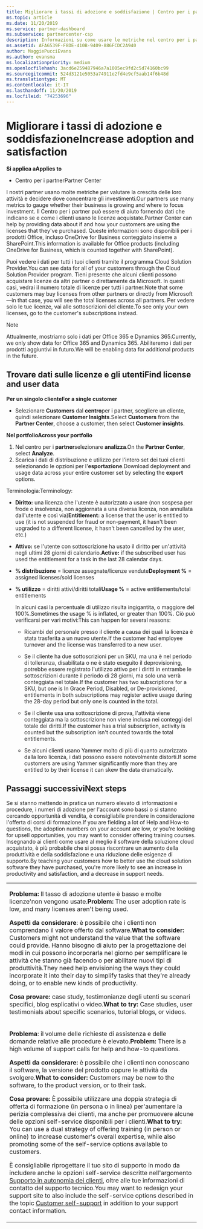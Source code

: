 ```yaml
---
title: Migliorare i tassi di adozione e soddisfazione | Centro per i partner
ms.topic: article
ms.date: 11/20/2019
ms.service: partner-dashboard
ms.subservice: partnercenter-csp
description: Informazioni su come usare le metriche nel centro per i partner per verificare se l'azienda sta crescendo, in che modo i clienti usano le proprie licenze e dove concentrarsi sull'investimento.
ms.assetid: AFA6539F-F8DE-410B-9409-886FCDC2A940
author: MaggiePucciEvans
ms.author: evansma
ms.localizationpriority: medium
ms.openlocfilehash: 3acd6e259487946a7a1005ec9fd2c5d74160bc99
ms.sourcegitcommit: 524d3121e5053a74911e2fd4e9cf5aab14f6b48d
ms.translationtype: MT
ms.contentlocale: it-IT
ms.lasthandoff: 11/20/2019
ms.locfileid: "74253696"
---
```

# <a name="increase-adoption-and-satisfaction"></a><span data-ttu-id="019a4-103">Migliorare i tassi di adozione e soddisfazione</span><span class="sxs-lookup"><span data-stu-id="019a4-103">Increase adoption and satisfaction</span></span>

<span data-ttu-id="019a4-104">**Si applica a**</span><span class="sxs-lookup"><span data-stu-id="019a4-104">**Applies to**</span></span>

-  <span data-ttu-id="019a4-105">Centro per i partner</span><span class="sxs-lookup"><span data-stu-id="019a4-105">Partner Center</span></span>

<span data-ttu-id="019a4-106">I nostri partner usano molte metriche per valutare la crescita delle loro attività e decidere dove concentrare gli investimenti.</span><span class="sxs-lookup"><span data-stu-id="019a4-106">Our partners use many metrics to gauge whether their business is growing and where to focus investment.</span></span> <span data-ttu-id="019a4-107">Il Centro per i partner può essere di aiuto fornendo dati che indicano se e come i clienti usano le licenze acquistate.</span><span class="sxs-lookup"><span data-stu-id="019a4-107">Partner Center can help by providing data about if and how your customers are using the licenses that they've purchased.</span></span> <span data-ttu-id="019a4-108">Queste informazioni sono disponibili per i prodotti Office, incluso OneDrive for Business conteggiato insieme a SharePoint.</span><span class="sxs-lookup"><span data-stu-id="019a4-108">This information is available for Office products (including OneDrive for Business, which is counted together with SharePoint).</span></span>

<span data-ttu-id="019a4-109">Puoi vedere i dati per tutti i tuoi clienti tramite il programma Cloud Solution Provider.</span><span class="sxs-lookup"><span data-stu-id="019a4-109">You can see data for all of your customers through the Cloud Solution Provider program.</span></span> <span data-ttu-id="019a4-110">Tieni presente che alcuni clienti possono acquistare licenze da altri partner o direttamente da Microsoft. In questi casi, vedrai il numero totale di licenze per tutti i partner.</span><span class="sxs-lookup"><span data-stu-id="019a4-110">Note that some customers may buy licenses from other partners or directly from Microsoft—in that case, you will see the total licenses across all partners.</span></span> <span data-ttu-id="019a4-111">Per vedere solo le tue licenze, vai alle sottoscrizioni del cliente.</span><span class="sxs-lookup"><span data-stu-id="019a4-111">To see only your own licenses, go to the customer's subscriptions instead.</span></span>

> [!NOTE]  
>  <span data-ttu-id="019a4-112">Attualmente, mostriamo solo i dati per Office 365 e Dynamics 365.</span><span class="sxs-lookup"><span data-stu-id="019a4-112">Currently, we only show data for Office 365 and Dynamics 365.</span></span> <span data-ttu-id="019a4-113">Abiliteremo i dati per prodotti aggiuntivi in futuro.</span><span class="sxs-lookup"><span data-stu-id="019a4-113">We will be enabling data for additional products in the future.</span></span>

## <a name="find-license-and-user-data"></a><span data-ttu-id="019a4-114">Trovare dati sulle licenze e gli utenti</span><span class="sxs-lookup"><span data-stu-id="019a4-114">Find license and user data</span></span>


<span data-ttu-id="019a4-115">**Per un singolo cliente**</span><span class="sxs-lookup"><span data-stu-id="019a4-115">**For a single customer**</span></span>

-   <span data-ttu-id="019a4-116">Selezionare **Customers** dal **centro**per i partner, scegliere un cliente, quindi selezionare **Customer Insights**.</span><span class="sxs-lookup"><span data-stu-id="019a4-116">Select **Customers** from the **Partner Center**, choose a customer, then select **Customer insights**.</span></span>

<span data-ttu-id="019a4-117">**Nel portfolio**</span><span class="sxs-lookup"><span data-stu-id="019a4-117">**Across your portfolio**</span></span>

1.  <span data-ttu-id="019a4-118">Nel centro per i **partner**selezionare **analizza**.</span><span class="sxs-lookup"><span data-stu-id="019a4-118">On the **Partner Center**, select **Analyze**.</span></span>
2.  <span data-ttu-id="019a4-119">Scarica i dati di distribuzione e utilizzo per l'intero set dei tuoi clienti selezionando le opzioni per l'**esportazione**.</span><span class="sxs-lookup"><span data-stu-id="019a4-119">Download deployment and usage data across your entire customer set by selecting the **export** options.</span></span>

<span data-ttu-id="019a4-120">Terminologia:</span><span class="sxs-lookup"><span data-stu-id="019a4-120">Terminology:</span></span>

-   <span data-ttu-id="019a4-121">**Diritto:** una licenza che l'utente è autorizzato a usare (non sospesa per frode o insolvenza, non aggiornata a una diversa licenza, non annullata dall'utente e così via)</span><span class="sxs-lookup"><span data-stu-id="019a4-121">**Entitlement:** a license that the user is entitled to use (it is not suspended for fraud or non-payment, it hasn't been upgraded to a different license, it hasn't been cancelled by the user, etc.)</span></span>

-   <span data-ttu-id="019a4-122">**Attivo:** se l'utente con sottoscrizione ha usato il diritto per un'attività negli ultimi 28 giorni di calendario.</span><span class="sxs-lookup"><span data-stu-id="019a4-122">**Active:** if the subscribed user has used the entitlement for a task in the last 28 calendar days.</span></span>

-   <span data-ttu-id="019a4-123">**% distribuzione** = licenze assegnate/licenze vendute</span><span class="sxs-lookup"><span data-stu-id="019a4-123">**Deployment %** = assigned licenses/sold licenses</span></span>

-   <span data-ttu-id="019a4-124">**% utilizzo** = diritti attivi/diritti totali</span><span class="sxs-lookup"><span data-stu-id="019a4-124">**Usage %** = active entitlements/total entitlements</span></span>

    <span data-ttu-id="019a4-125">In alcuni casi la percentuale di utilizzo risulta ingigantita, o maggiore del 100%.</span><span class="sxs-lookup"><span data-stu-id="019a4-125">Sometimes the usage % is inflated, or greater than 100%.</span></span> <span data-ttu-id="019a4-126">Ciò può verificarsi per vari motivi:</span><span class="sxs-lookup"><span data-stu-id="019a4-126">This can happen for several reasons:</span></span>

    -   <span data-ttu-id="019a4-127">Ricambi del personale presso il cliente a causa dei quali la licenza è stata trasferita a un nuovo utente.</span><span class="sxs-lookup"><span data-stu-id="019a4-127">If the customer had employee turnover and the license was transferred to a new user.</span></span>

    -   <span data-ttu-id="019a4-128">Se il cliente ha due sottoscrizioni per un SKU, ma una è nel periodo di tolleranza, disabilitata o ne è stato eseguito il deprovisioning, potrebbe essere registrato l'utilizzo attivo per i diritti in entrambe le sottoscrizioni durante il periodo di 28 giorni, ma solo una verrà conteggiata nel totale.</span><span class="sxs-lookup"><span data-stu-id="019a4-128">If the customer has two subscriptions for a SKU, but one is In Grace Period, Disabled, or De-provisioned, entitlements in both subscriptions may register active usage during the 28-day period but only one is counted in the total.</span></span>

    -   <span data-ttu-id="019a4-129">Se il cliente usa una sottoscrizione di prova, l'attività viene conteggiata ma la sottoscrizione non viene inclusa nei conteggi del totale dei diritti.</span><span class="sxs-lookup"><span data-stu-id="019a4-129">If the customer has a trial subscription, activity is counted but the subscription isn't counted towards the total entitlements.</span></span>

    -   <span data-ttu-id="019a4-130">Se alcuni clienti usano Yammer molto di più di quanto autorizzato dalla loro licenza, i dati possono essere notevolmente distorti.</span><span class="sxs-lookup"><span data-stu-id="019a4-130">If some customers are using Yammer significantly more than they are entitled to by their license it can skew the data dramatically.</span></span>

## <a name="next-steps"></a><span data-ttu-id="019a4-131">Passaggi successivi</span><span class="sxs-lookup"><span data-stu-id="019a4-131">Next steps</span></span>


<span data-ttu-id="019a4-132">Se si stanno mettendo in pratica un numero elevato di informazioni e procedure, i numeri di adozione per l'account sono bassi o si stanno cercando opportunità di vendita, è consigliabile prendere in considerazione l'offerta di corsi di formazione.</span><span class="sxs-lookup"><span data-stu-id="019a4-132">If you are fielding a lot of Help and How-to questions, the adoption numbers on your account are low, or you're looking for upsell opportunities, you may want to consider offering training courses.</span></span> <span data-ttu-id="019a4-133">Insegnando ai clienti come usare al meglio il software della soluzione cloud acquistato, è più probabile che si possa riscontrare un aumento della produttività e della soddisfazione e una riduzione delle esigenze di supporto.</span><span class="sxs-lookup"><span data-stu-id="019a4-133">By teaching your customers how to better use the cloud solution software they have purchased, you're more likely to see an increase in productivity and satisfaction, and a decrease in support needs.</span></span>

<table>
<colgroup>
<col width="100%" />
</colgroup>
<tbody>
<tr class="odd">
<td><p><span data-ttu-id="019a4-134"><strong>Problema:</strong> Il tasso di adozione utente è basso e molte licenze&#39;non vengono usate.</span><span class="sxs-lookup"><span data-stu-id="019a4-134"><strong>Problem:</strong> The user adoption rate is low, and many licenses aren&#39;t being used.</span></span></p>
<p><span data-ttu-id="019a4-135"><strong>Aspetti da considerare</strong>: è possibile che i clienti non comprendano il valore offerto dal software.</span><span class="sxs-lookup"><span data-stu-id="019a4-135"><strong>What to consider:</strong> Customers might not understand the value that the software could provide.</span></span> <span data-ttu-id="019a4-136">Hanno bisogno di aiuto per la progettazione dei modi in cui possono incorporarla nel giorno per semplificare le attività che stanno già facendo o per abilitare nuovi tipi di produttività.</span><span class="sxs-lookup"><span data-stu-id="019a4-136">They need help envisioning the ways they could incorporate it into their day to simplify tasks that they're already doing, or to enable new kinds of productivity.</span></span></p>
<p><span data-ttu-id="019a4-137"><strong>Cosa provare:</strong> case study, testimonianze degli utenti su scenari specifici, blog esplicativi o video.</span><span class="sxs-lookup"><span data-stu-id="019a4-137"><strong>What to try:</strong> Case studies, user testimonials about specific scenarios, tutorial blogs, or videos.</span></span></p></td>
</tr>
<tr class="even">
<td><p><span data-ttu-id="019a4-138"><strong>Problema</strong>: il volume delle richieste di assistenza e delle domande relative alle procedure è elevato.</span><span class="sxs-lookup"><span data-stu-id="019a4-138"><strong>Problem:</strong> There is a high volume of support calls for help and how-to questions.</span></span></p>
<p><span data-ttu-id="019a4-139"><strong>Aspetti da considerare:</strong> è possibile che i clienti non conoscano il software, la versione del prodotto oppure le attività da svolgere.</span><span class="sxs-lookup"><span data-stu-id="019a4-139"><strong>What to consider:</strong> Customers may be new to the software, to the product version, or to their task.</span></span></p>
<p><span data-ttu-id="019a4-140"><strong>Cosa provare:</strong> È possibile utilizzare una doppia strategia di offerta di formazione (in persona o in linea) per&#39;aumentare la perizia complessiva dei clienti, ma anche per promuovere alcune delle opzioni self-service disponibili per i clienti.</span><span class="sxs-lookup"><span data-stu-id="019a4-140"><strong>What to try:</strong> You can use a dual strategy of offering training (in person or online) to increase customer&#39;s overall expertise, while also promoting some of the self-service options available to customers.</span></span></p>
<p><span data-ttu-id="019a4-141">È consigliabile riprogettare il tuo sito di supporto in modo da includere anche le opzioni self-service descritte nell'argomento <a href="customer-self-support.md" data-raw-source="[Customer self-support](customer-self-support.md)">Supporto in autonomia dei clienti</a>, oltre alle tue informazioni di contatto del supporto tecnico.</span><span class="sxs-lookup"><span data-stu-id="019a4-141">You may want to redesign your support site to also include the self-service options described in the topic <a href="customer-self-support.md" data-raw-source="[Customer self-support](customer-self-support.md)">Customer self-support</a> in addition to your support contact information.</span></span></p></td>
</tr>
</tbody>
</table>

 

 

 




